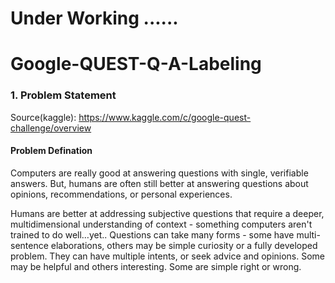# Under Working ......

# Google-QUEST-Q-A-Labeling


 
### 1. Problem Statement
Source(kaggle): https://www.kaggle.com/c/google-quest-challenge/overview

#### Problem Defination
Computers are really good at answering questions with single, verifiable answers. But, humans are often still better at answering questions about opinions, recommendations, or personal experiences.

Humans are better at addressing subjective questions that require a deeper, multidimensional understanding of context - something computers aren't trained to do well…yet.. Questions can take many forms - some have multi-sentence elaborations, others may be simple curiosity or a fully developed problem. They can have multiple intents, or seek advice and opinions. Some may be helpful and others interesting. Some are simple right or wrong.
